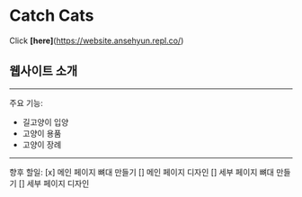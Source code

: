 # Catch Cats
Click **[here]**(https://website.ansehyun.repl.co/)
## 웹사이트 소개
___
주요 기능:
* 길고양이 입양
* 고양이 용품
* 고양이 장례
___
향후 할일:
[x] 메인 페이지 뼈대 만들기
[] 메인 페이지 디자인
[] 세부 페이지 뼈대 만들기
[] 세부 페이지 디자인
